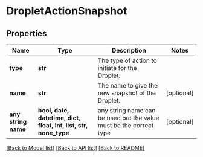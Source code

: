 # DropletActionSnapshot


## Properties
Name | Type | Description | Notes
------------ | ------------- | ------------- | -------------
**type** | **str** | The type of action to initiate for the Droplet. | 
**name** | **str** | The name to give the new snapshot of the Droplet. | [optional] 
**any string name** | **bool, date, datetime, dict, float, int, list, str, none_type** | any string name can be used but the value must be the correct type | [optional]

[[Back to Model list]](../README.md#documentation-for-models) [[Back to API list]](../README.md#documentation-for-api-endpoints) [[Back to README]](../README.md)


